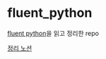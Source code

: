 # fluent_python

[fluent python](https://www.amazon.com/Fluent-Python-Concise-Effective-Programming/dp/1492056359)을 읽고 정리한 repo  

[정리 노션](https://jiogenes.notion.site/Fluent-Python-dc4ba328338446429109c727b24f7518)